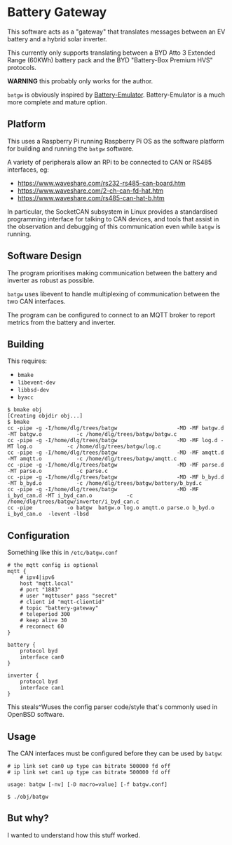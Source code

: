 # Battery Gateway

This software acts as a "gateway" that translates messages between an
EV battery and a hybrid solar inverter.

This currently only supports translating between a BYD Atto 3 Extended
Range (60KWh) battery pack and the BYD "Battery-Box Premium HVS"
protocols.

**WARNING** this probably only works for the author.

`batgw` is obviously inspired by
[Battery-Emulator](https://github.com/dalathegreat/Battery-Emulator/).
Battery-Emulator is a much more complete and mature option.

## Platform

This uses a Raspberry Pi running Raspberry Pi OS as the software platform
for building and running the `batgw` software.

A variety of peripherals allow an RPi to be connected to CAN or RS485
interfaces, eg:

- https://www.waveshare.com/rs232-rs485-can-board.htm
- https://www.waveshare.com/2-ch-can-fd-hat.htm
- https://www.waveshare.com/rs485-can-hat-b.htm

In particular, the SocketCAN subsystem in Linux provides a standardised
programming interface for talking to CAN devices, and tools that assist
in the observation and debugging of this communication even while
`batgw` is running.

## Software Design

The program prioritises making communication between the battery and
inverter as robust as possible.

`batgw` uses libevent to handle multiplexing of communication between
the two CAN interfaces.

The program can be configured to connect to an MQTT broker to report
metrics from the battery and inverter.

## Building

This requires:

- `bmake`
- `libevent-dev`
- `libbsd-dev`
- `byacc`

```
$ bmake obj
[Creating objdir obj...]
$ bmake
cc -pipe -g -I/home/dlg/trees/batgw                   -MD -MF batgw.d -MT batgw.o           -c /home/dlg/trees/batgw/batgw.c
cc -pipe -g -I/home/dlg/trees/batgw                   -MD -MF log.d -MT log.o           -c /home/dlg/trees/batgw/log.c
cc -pipe -g -I/home/dlg/trees/batgw                   -MD -MF amqtt.d -MT amqtt.o           -c /home/dlg/trees/batgw/amqtt.c
cc -pipe -g -I/home/dlg/trees/batgw                   -MD -MF parse.d -MT parse.o           -c parse.c
cc -pipe -g -I/home/dlg/trees/batgw                   -MD -MF b_byd.d -MT b_byd.o           -c /home/dlg/trees/batgw/battery/b_byd.c
cc -pipe -g -I/home/dlg/trees/batgw                   -MD -MF i_byd_can.d -MT i_byd_can.o           -c /home/dlg/trees/batgw/inverter/i_byd_can.c
cc -pipe           -o batgw  batgw.o log.o amqtt.o parse.o b_byd.o i_byd_can.o  -levent -lbsd
```
## Configuration

Something like this in `/etc/batgw.conf`

```
# the mqtt config is optional
mqtt {
	# ipv4|ipv6
	host "mqtt.local"
	# port "1883"
	# user "mqttuser" pass "secret"
	# client id "mqtt-clientid"
	# topic "battery-gateway"
	# teleperiod 300
	# keep alive 30
	# reconnect 60
}

battery {
	protocol byd
	interface can0
}

inverter {
	protocol byd
	interface can1
}
```

This steals^Wuses the config parser code/style that's commonly used in
OpenBSD software.

## Usage

The CAN interfaces must be configured before they can be used by `batgw`:

```
# ip link set can0 up type can bitrate 500000 fd off
# ip link set can1 up type can bitrate 500000 fd off
```

```
usage: batgw [-nv] [-D macro=value] [-f batgw.conf]
```

```
$ ./obj/batgw
```

## But why?

I wanted to understand how this stuff worked.
